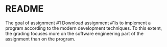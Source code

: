 # README

The goal of assignment #1 Download assignment #1is to implement a program according to the modern development techniques. To this extent, the grading focuses more on the software engineering part of the assignment than on the program.